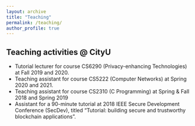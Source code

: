 ```yaml
---
layout: archive
title: "Teaching"
permalink: /teaching/
author_profile: true
---
```


## Teaching activities @ CityU

-	Tutorial lecturer for course CS6290 (Privacy-enhancing Technologies) at Fall 2019 and 2020.
- Teaching assistant for course CS5222 (Computer Networks) at Spring 2020 and 2021.
-	Teaching assistant for course CS2310 (C Programming) at Spring & Fall 2018 and Spring 2019
- Assistant for a 90-minute tutorial at 2018 IEEE Secure Development Conference (SecDev), titled “Tutorial: building secure and trustworthy blockchain applications”.

